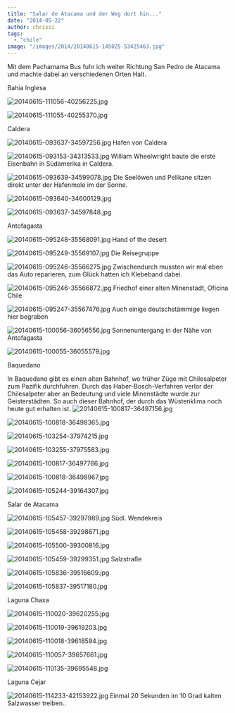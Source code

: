 ```yaml
---
title: "Salar de Atacama und der Weg dort hin..."
date: "2014-05-22"
author: chrissi
tags: 
  - "chile"
image: "/images/2014/20140615-145025-53425463.jpg"
---
```


Mit dem Pachamama Bus fuhr ich weiter Richtung San Pedro de Atacama und machte dabei an verschiedenen Orten Halt.

Bahia Inglesa

![20140615-111056-40256225.jpg](/images/2014/20140615-111056-40256225.jpg)

![20140615-111055-40255370.jpg](/images/2014/20140615-111055-40255370.jpg)

Caldera

![20140615-093637-34597256.jpg](/images/2014/20140615-093637-34597256.jpg) Hafen von Caldera

![20140615-093153-34313533.jpg](/images/2014/20140615-093153-34313533.jpg) William Wheelwright baute die erste Eisenbahn in Südamerika in Caldera.

![20140615-093639-34599078.jpg](/images/2014/20140615-093639-34599078.jpg) Die Seelöwen und Pelikane sitzen direkt unter der Hafenmole im der Sonne.

![20140615-093640-34600129.jpg](/images/2014/20140615-093640-34600129.jpg)

![20140615-093637-34597848.jpg](/images/2014/20140615-093637-34597848.jpg)

Antofagasta

![20140615-095248-35568091.jpg](/images/2014/20140615-095248-35568091.jpg) Hand of the desert

![20140615-095249-35569107.jpg](/images/2014/20140615-095249-35569107.jpg) Die Reisegruppe

![20140615-095246-35566275.jpg](/images/2014/20140615-095246-35566275.jpg) Zwischendurch mussten wir mal eben das Auto reparieren, zum Glück hatten ich Klebeband dabei.

![20140615-095246-35566872.jpg](/images/2014/20140615-095246-35566872.jpg) Friedhof einer alten Minenstadt, Oficina Chile

![20140615-095247-35567476.jpg](/images/2014/20140615-095247-35567476.jpg) Auch einige deutschstämmige liegen hier begraben

![20140615-100056-36056556.jpg](/images/2014/20140615-100056-36056556.jpg) Sonnenuntergang in der Nähe von Antofagasta

![20140615-100055-36055579.jpg](/images/2014/20140615-100055-36055579.jpg)

Baquedano

In Baquedano gibt es einen alten Bahnhof, wo früher Züge mit Chilesalpeter zum Pazifik durchfuhren. Durch das Haber-Bosch-Verfahren verlor der Chilesalpeter aber an Bedeutung und viele Minenstädte wurde zur Geisterstädten. So auch dieser Bahnhof, der durch das Wüstenklima noch heute gut erhalten ist. ![20140615-100817-36497156.jpg](/images/2014/20140615-100817-36497156.jpg)

![20140615-100818-36498365.jpg](/images/2014/20140615-100818-36498365.jpg)

![20140615-103254-37974215.jpg](/images/2014/20140615-103254-37974215.jpg)

![20140615-103255-37975583.jpg](/images/2014/20140615-103255-37975583.jpg)

![20140615-100817-36497766.jpg](/images/2014/20140615-100817-36497766.jpg)

![20140615-100818-36498967.jpg](/images/2014/20140615-100818-36498967.jpg)

![20140615-105244-39164307.jpg](/images/2014/20140615-105244-39164307.jpg)

Salar de Atacama

![20140615-105457-39297989.jpg](/images/2014/20140615-105457-39297989.jpg) Südl. Wendekreis

![20140615-105458-39298671.jpg](/images/2014/20140615-105458-39298671.jpg)

![20140615-105500-39300816.jpg](/images/2014/20140615-105500-39300816.jpg)

![20140615-105459-39299351.jpg](/images/2014/20140615-105459-39299351.jpg) Salzstraße

![20140615-105836-39516609.jpg](/images/2014/20140615-105836-39516609.jpg)

![20140615-105837-39517180.jpg](/images/2014/20140615-105837-39517180.jpg)

Laguna Chaxa

![20140615-110020-39620255.jpg](/images/2014/20140615-110020-39620255.jpg)

![20140615-110019-39619203.jpg](/images/2014/20140615-110019-39619203.jpg)

![20140615-110018-39618594.jpg](/images/2014/20140615-110018-39618594.jpg)

![20140615-110057-39657661.jpg](/images/2014/20140615-110057-39657661.jpg)

![20140615-110135-39695548.jpg](/images/2014/20140615-110135-39695548.jpg)

Laguna Cejar

![20140615-114233-42153922.jpg](/images/2014/20140615-114233-42153922.jpg) Einmal 20 Sekunden im 10 Grad kalten Salzwasser treiben..
